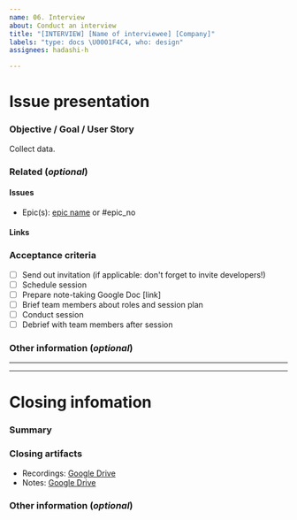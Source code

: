 ```yaml
---
name: 06. Interview
about: Conduct an interview
title: "[INTERVIEW] [Name of interviewee] [Company]"
labels: "type: docs \U0001F4C4, who: design"
assignees: hadashi-h

---
```


# Issue presentation
### Objective / Goal / User Story
Collect data.
<!--- Research problem, motivation filled from pre-research DoD -->

### Related (_optional_)
<!--- Although this section is described as optional, because some issues are standalone, 
it is required to fill those fields, if there is any connected issue or resource. 
This would help in future reference of connected issues and finding out decisions. -->
#### Issues
<!-- Various connected issues necessary to understand the issue presented. Example: -->
<!-- 
- Epic(s): [epic name](link) or #epic_no
- Wireframes: [issue name](link) or #issue_no
- Hi-Fis: [issue name](link) or #issue_no
- Research: [issue name](link) or #issue_no
- Other: [issue name](link) or #issue_no
-->
- Epic(s): [epic name](link) or #epic_no

#### Links
<!--- Various resources necessary to understand the issue presented. Example: -->
<!-- 
- Prototypes: [Figma](link)
- Recordings: [Google Drive](link)
- Notes: [Google Drive](link)
- Pictures: [Google Drive](link)
- Other: [Google Drive](link)
-->

### Acceptance criteria
- [ ] Send out invitation (if applicable: don't forget to invite developers!)
- [ ] Schedule session
- [ ] Prepare note-taking Google Doc [link]
- [ ] Brief team members about roles and session plan
- [ ] Conduct session
- [ ] Debrief with team members after session

### Other information (_optional_)
<!--- Anything else we should know about the issue? -->

---
---

# Closing infomation
### Summary
<!--- Summarized research, major outtakes -->

### Closing artifacts
<!--- Various resources necessary to understand the solution provided. Example: -->
<!-- 
- Prototypes: [Figma](link)
- Recordings: [Google Drive](link)
- Notes: [Google Drive](link)
- Pictures: [Google Drive](link)
- Other: [Google Drive](link)
-->
- Recordings: [Google Drive](link)
- Notes: [Google Drive](link)

### Other information (_optional_)
<!--- Anything else we should know about the solution? -->
